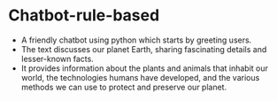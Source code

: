 # Chatbot-rule-based
* A friendly chatbot using python which starts by greeting users. 
* The text discusses our planet Earth, sharing fascinating details and lesser-known facts. 
* It provides information about the plants and animals that inhabit our world, the technologies humans have developed, and the various methods we can use to protect and 
  preserve our planet.
